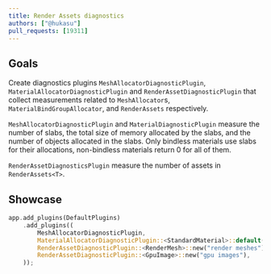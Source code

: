 ```yaml
---
title: Render Assets diagnostics
authors: ["@hukasu"]
pull_requests: [19311]
---
```


## Goals

Create diagnostics plugins `MeshAllocatorDiagnosticPlugin`, `MaterialAllocatorDiagnosticPlugin` and `RenderAssetDiagnosticPlugin`
that collect measurements related to `MeshAllocator`s, `MaterialBindGroupAllocator`, and `RenderAssets` respectively.

`MeshAllocatorDiagnosticPlugin` and `MaterialDiagnosticPlugin` measure the number of slabs, the total size of memory
allocated by the slabs, and the number of objects allocated in the slabs. Only bindless materials use slabs for their
allocations, non-bindless materials return 0 for all of them.

`RenderAssetDiagnosticsPlugin` measure the number of assets in `RenderAssets<T>`.

## Showcase

```rust
app.add_plugins(DefaultPlugins)
    .add_plugins((
        MeshAllocatorDiagnosticPlugin,
        MaterialAllocatorDiagnosticPlugin::<StandardMaterial>::default(),
        RenderAssetDiagnosticPlugin::<RenderMesh>::new("render meshes"),
        RenderAssetDiagnosticPlugin::<GpuImage>::new("gpu images"),
    ));
```
